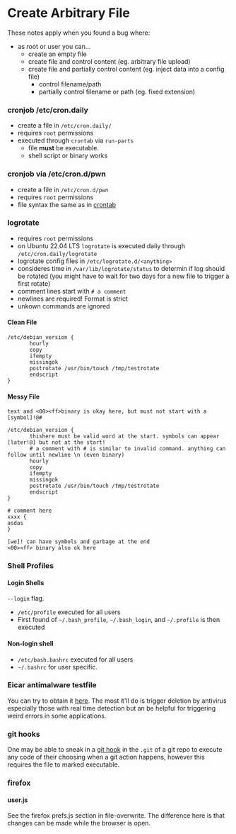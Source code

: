 # Create Arbitrary File
These notes apply when you found a bug where:
* as root or user you can...
	* create an empty file
	* create file and control content (eg. arbitrary file upload)
	* create file and partially control content (eg. inject data into a config file)
		* control filename/path
		* partially control filename or path (eg. fixed extension)


### cronjob /etc/cron.daily
* create a file in `/etc/cron.daily/`
* requires `root` permissions
* executed through `crontab` via `run-parts`
	* file **must** be executable.
	* shell script or binary works

### cronjob via /etc/cron.d/pwn
* create a file in `/etc/cron.d/pwn`
* requires `root` permissions
* file syntax the same as in [crontab](../file-append/README.md#crontab)

### logrotate
* requires `root` permissions
* on Ubuntu 22.04 LTS `logrotate` is executed daily through `/etc/cron.daily/logrotate`
* logrotate config files in `/etc/logrotate.d/<anything>`
* consideres time in `/var/lib/logrotate/status` to determin if log should be rotated (you might have to wait for two days for a new file to trigger a first rotate)
* comment lines start with `# a comment`
* newlines are required! Format is strict
* unkown commands are ignored

#### Clean File
```
/etc/debian_version {
       hourly
       copy
       ifempty
       missingok 
       postrotate /usr/bin/touch /tmp/testrotate 
       endscript
}
```

#### Messy File
```
text and <00><ff>binary is okay here, but must not start with a [symbol]!@#

/etc/debian_version {
       thishere must be valid word at the start. symbols can appear [later!@] but not at the start!
       # a comment with # is similar to invalid command. anything can follow until newline \n (even binary)
       hourly
       copy
       ifempty
       missingok 
       postrotate /usr/bin/touch /tmp/testrotate 
       endscript
}

# comment here
xxxx {
asdas
}

[we]! can have symbols and garbage at the end
<00><ff> binary also ok here
```
### Shell Profiles
#### Login Shells
`--login` flag. 
* `/etc/profile` executed for all users
* First found of `~/.bash_profile`, `~/.bash_login`, and `~/.profile` is then executed
#### Non-login shell
* `/etc/bash.bashrc` executed for all users 
* `~/.bashrc` for user specific.  

### Eicar antimalware testfile
You can try to obtain it [here](https://www.eicar.org/download-anti-malware-testfile/). The most it'll do is trigger deletion by antivirus especially those with real time detection but an be helpful for triggering weird errors in some applications.  

### git hooks
One may be able to sneak in a [git hook](https://git-scm.com/book/en/v2/Customizing-Git-Git-Hooks#_git_hooks) in the `.git` of a git repo to execute any code of their choosing when a git action happens, however this requires the file to marked executable. 
### firefox
#### user.js
See the firefox prefs.js section in file-overwrite. The difference here is that changes can be made while the browser is open. 